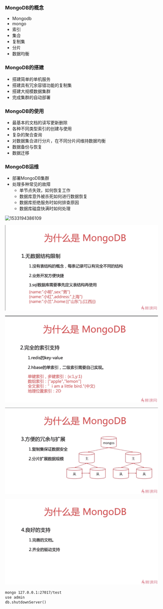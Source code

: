 ### MongoDB的概念

* Mongodb
* mongo
* 索引
* 集合
* 复制集
* 分片
* 数据均衡

### MongoDB的搭建

* 搭建简单的单机服务
* 搭建具有冗余容错功能的复制集
* 搭建大规模数据集群
* 完成集群的自动部署

### MongoDB的使用

* 最基本的文档的读写更新删除
* 各种不同类型索引的创建与使用
* 复杂的聚合查询
* 对数据集合进行分片，在不同分片间维持数据均衡
* 数据备份与恢复
* 数据迁移

### MongoDB运维

- 部署MongoDB集群
- 处理多种常见的故障
  - 单节点失效，如何恢复工作
  - 数据库意外被杀死如何进行数据恢复
  - 数据库拒绝服务时如何排查原因
  - 数据库磁盘快满时如何处理

![1533194386109](Pictures、1533194386109.png)

![1533194494382](Pictures/1533194494382.png)

![1533194534504](Pictures/1533194534504.png)

![1533194555229](Pictures/1533194555229.png)

![1533194572682](Pictures/1533194572682.png)

```
mongo 127.0.0.1:27017/test
use admin
db.shutdownServer()
```
